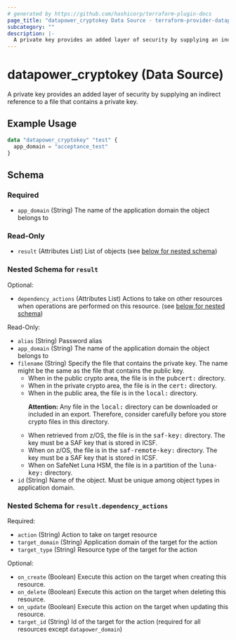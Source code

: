 ```yaml
---
# generated by https://github.com/hashicorp/terraform-plugin-docs
page_title: "datapower_cryptokey Data Source - terraform-provider-datapower"
subcategory: ""
description: |-
  A private key provides an added layer of security by supplying an indirect reference to a file that contains a private key.
---
```


# datapower_cryptokey (Data Source)

A private key provides an added layer of security by supplying an indirect reference to a file that contains a private key.

## Example Usage

```terraform
data "datapower_cryptokey" "test" {
  app_domain = "acceptance_test"
}
```

<!-- schema generated by tfplugindocs -->
## Schema

### Required

- `app_domain` (String) The name of the application domain the object belongs to

### Read-Only

- `result` (Attributes List) List of objects (see [below for nested schema](#nestedatt--result))

<a id="nestedatt--result"></a>
### Nested Schema for `result`

Optional:

- `dependency_actions` (Attributes List) Actions to take on other resources when operations are performed on this resource. (see [below for nested schema](#nestedatt--result--dependency_actions))

Read-Only:

- `alias` (String) Password alias
- `app_domain` (String) The name of the application domain the object belongs to
- `filename` (String) Specify the file that contains the private key. The name might be the same as the file that contains the public key. <ul><li>When in the public crypto area, the file is in the <tt>pubcert:</tt> directory.</li><li>When in the private crypto area, the file is in the <tt>cert:</tt> directory.</li><li>When in the public area, the file is in the <tt>local:</tt> directory. <p><b>Attention:</b> Any file in the <tt>local:</tt> directory can be downloaded or included in an export. Therefore, consider carefully before you store crypto files in this directory.</p></li><li>When retrieved from z/OS, the file is in the <tt>saf-key:</tt> directory. The key must be a SAF key that is stored in ICSF.</li><li>When on z/OS, the file is in the <tt>saf-remote-key:</tt> directory. The key must be a SAF key that is stored in ICSF.</li><li>When on SafeNet Luna HSM, the file is in a partition of the <tt>luna-key:</tt> directory.</li></ul>
- `id` (String) Name of the object. Must be unique among object types in application domain.

<a id="nestedatt--result--dependency_actions"></a>
### Nested Schema for `result.dependency_actions`

Required:

- `action` (String) Action to take on target resource
- `target_domain` (String) Application domain of the target for the action
- `target_type` (String) Resource type of the target for the action

Optional:

- `on_create` (Boolean) Execute this action on the target when creating this resource.
- `on_delete` (Boolean) Execute this action on the target when deleting this resource.
- `on_update` (Boolean) Execute this action on the target when updating this resource.
- `target_id` (String) Id of the target for the action (required for all resources except `datapower_domain`)
